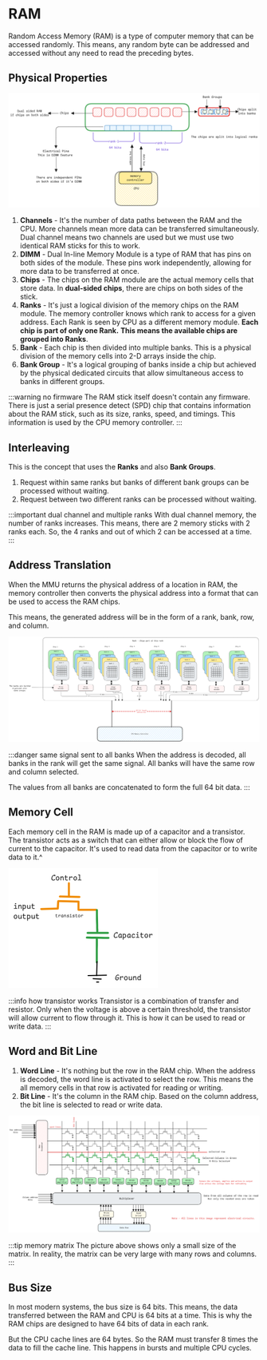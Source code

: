 # RAM

Random Access Memory (RAM) is a type of computer memory that can be accessed randomly.
This means, any random byte can be addressed and accessed without any need to read the preceding bytes.

## Physical Properties

![ram-structure](../../static/img/ram-physical-structure.excalidraw.png)

1. **Channels** - It's the number of data paths between the RAM and the CPU.
   More channels mean more data can be transferred simultaneously.
   Dual channel means two channels are used but we must use two identical RAM sticks for this to work.
2. **DIMM** - Dual In-line Memory Module is a type of RAM that has pins on both sides of the module.
   These pins work independently, allowing for more data to be transferred at once.
3. **Chips** - The chips on the RAM module are the actual memory cells that store data.
   In **dual-sided chips**, there are chips on both sides of the stick.
4. **Ranks** - It's just a logical division of the memory chips on the RAM module.
   The memory controller knows which rank to access for a given address.
   Each Rank is seen by CPU as a different memory module.
   **Each chip is part of only one Rank.**
   **This means the available chips are grouped into Ranks**.
5. **Bank** - Each chip is then divided into multiple banks.
   This is a physical division of the memory cells into 2-D arrays inside the chip.
6. **Bank Group** - It's a logical grouping of banks inside a chip
   but achieved by the physical dedicated circuits that allow simultaneous access to banks in different groups.

:::warning no firmware
The RAM stick itself doesn't contain any firmware.
There is just a serial presence detect (SPD) chip that contains information about the RAM stick,
such as its size, ranks, speed, and timings.
This information is used by the CPU memory controller.
:::

## Interleaving

This is the concept that uses the **Ranks** and also **Bank Groups**.

1. Request within same ranks but banks of different bank groups can be processed without waiting.
2. Request between two different ranks can be processed without waiting.

:::important dual channel and multiple ranks
With dual channel memory, the number of ranks increases.
This means, there are 2 memory sticks with 2 ranks each.
So, the 4 ranks and out of which 2 can be accessed at a time.
:::

## Address Translation

When the MMU returns the physical address of a location in RAM,
the memory controller then converts the physical address into a format that can be used to access the RAM chips.

This means, the generated address will be in the form of a rank, bank, row, and column.

![ram-structure](../../static/img/ram-memory-translation.excalidraw.png)

:::danger same signal sent to all banks
When the address is decoded, all banks in the rank will get the same signal.
All banks will have the same row and column selected.

The values from all banks are concatenated to form the full 64 bit data.
:::

## Memory Cell

Each memory cell in the RAM is made up of a capacitor and a transistor.
The transistor acts as a switch that can either allow or block the flow of current to the capacitor.
It's used to read data from the capacitor or to write data to it.^

![ram-cell](../../static/img/ram-memory-cell.excalidraw.png)

:::info how transistor works
Transistor is a combination of transfer and resistor.
Only when the voltage is above a certain threshold, the transistor will allow current to flow through it.
This is how it can be used to read or write data.
:::

## Word and Bit Line

1. **Word Line** - It's nothing but the row in the RAM chip.
   When the address is decoded, the word line is activated to select the row.
   This means the all memory cells in that row is activated for reading or writing.
2. **Bit Line** - It's the column in the RAM chip.
   Based on the column address, the bit line is selected to read or write data.

![ram-bit-line](../../static/img/ram-lines.excalidraw.png)

:::tip memory matrix
The picture above shows only a small size of the matrix.
In reality, the matrix can be very large with many rows and columns.
:::

## Bus Size

In most modern systems, the bus size is 64 bits.
This means, the data transferred between the RAM and CPU is 64 bits at a time.
This is why the RAM chips are designed to have 64 bits of data in each rank.

But the CPU cache lines are 64 bytes.
So the RAM must transfer 8 times the data to fill the cache line.
This happens in bursts and multiple CPU cycles.
